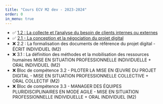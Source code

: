 ```yaml
---
title: "Cours ECV M2 dev - 2023-2024"
order: 0
in_menu: true
---
```

- ✅ [1.2 : La collecte et l’analyse du besoin de clients internes ou externes](./collecte%20et%20analyse%20besoin%20client%20(12).html)
- ✅ [2.1 - La conception et la négociation du projet digital](./la%20conception%20et%20la%20negociation%20du%20projet%20digital%20(21).html)
- ❌ 2.2 : La formalisation des documents de référence du projet digital - ÉCRIT INDIVIDUEL (M2)
- ❌ 3.1 : La définition des méthodes et la mobilisation des ressources humaines MISE EN SITUATION PROFESSIONNELLE INDIVIDUELLE + ORAL INDIVIDUEL (M2)
- ❌ Bloc de compétence 3.2 - PILOTER LA MISE EN ŒUVRE DU PROJET DIGITAL - MISE EN SITUATION PROFESSIONNELLE COLLECTIVE + ORAL COLLECTIF (M2)
- ❌ Bloc de compétence 3.3 - MANAGER DES ÉQUIPES PLURIDISCIPLINAIRES EN MODE AGILE - MISE EN SITUATION PROFESSIONNELLE INDIVIDUELLE + ORAL INDIVIDUEL (M2) 